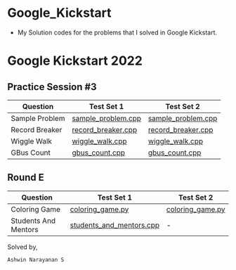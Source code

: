 # Google_Kickstart

- My Solution codes for the problems that I solved in Google Kickstart.

<h1>Google Kickstart 2022</h1>

## Practice Session #3

<table>
        <thead>
            <th>Question</th>
            <th>Test Set 1</th>
            <th>Test Set 2</th>
        </thead>
        <tr>
            <td>Sample Problem</td>
            <td><a href="https://github.com/Ashrockzzz2003/Google_Kickstart/blob/main/Google_Kickstart_2022/Practice_Session_%233/sample_problem.cpp">sample_problem.cpp</a></td>
            <td><a href="https://github.com/Ashrockzzz2003/Google_Kickstart/blob/main/Google_Kickstart_2022/Practice_Session_%233/sample_problem.cpp">sample_problem.cpp</a></td>
        </tr>
        <tr>
            <td>Record Breaker</td>
            <td><a href="https://github.com/Ashrockzzz2003/Google_Kickstart/blob/main/Google_Kickstart_2022/Practice_Session_%233/record_breaker.cpp">record_breaker.cpp</a></td>
            <td><a href="https://github.com/Ashrockzzz2003/Google_Kickstart/blob/main/Google_Kickstart_2022/Practice_Session_%233/record_breaker.cpp">record_breaker.cpp</a></td>
        </tr>
        <tr>
            <td>Wiggle Walk</td>
            <td><a href="https://github.com/Ashrockzzz2003/Google_Kickstart/blob/main/Google_Kickstart_2022/Practice_Session_%233/wiggle_walk.cpp">wiggle_walk.cpp</a></td>
            <td><a href="https://github.com/Ashrockzzz2003/Google_Kickstart/blob/main/Google_Kickstart_2022/Practice_Session_%233/wiggle_walk.cpp">wiggle_walk.cpp</a></td>
        </tr>
        <tr>
            <td>GBus Count</td>
            <td><a href="https://github.com/Ashrockzzz2003/Google_Kickstart/blob/main/Google_Kickstart_2022/Practice_Session_%233/gbus_count.cpp">gbus_count.cpp</a></td>
            <td><a href="https://github.com/Ashrockzzz2003/Google_Kickstart/blob/main/Google_Kickstart_2022/Practice_Session_%233/gbus_count.cpp">gbus_count.cpp</a></td>
        </tr>
    </table>

## Round E

<table>
        <thead>
            <th>Question</th>
            <th>Test Set 1</th>
            <th>Test Set 2</th>
        </thead>
        <tr>
            <td>Coloring Game</td>
            <td><a href="https://github.com/Ashrockzzz2003/Google_Kickstart/blob/main/Google_Kickstart_2022/Round_E/coloring_game.py">coloring_game.py</a></td>
            <td><a href="https://github.com/Ashrockzzz2003/Google_Kickstart/blob/main/Google_Kickstart_2022/Round_E/coloring_game.py">coloring_game.py</a></td>
        </tr>
        <tr>
            <td>Students And Mentors</td>
            <td><a href="https://github.com/Ashrockzzz2003/Google_Kickstart/blob/main/Google_Kickstart_2022/Round_E/students_and_mentors.cpp">students_and_mentors.cpp</a></td>
            <td>-</td>
        </tr>
</table>

Solved by,

`Ashwin Narayanan S`
